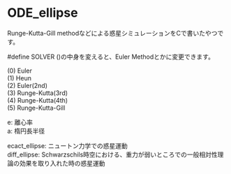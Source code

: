 # ODE_ellipse
Runge-Kutta-Gill methodなどによる惑星シミュレーションをCで書いたやつです。  

#define SOLVER ()の中身を変えると、Euler Methodとかに変更できます。  

(0) Euler  
(1) Heun  
(2) Euler(2nd)   
(3) Runge-Kutta(3rd)  
(4) Runge-Kutta(4th)   
(5) Runge-Kutta-Gill  

e: 離心率  
a: 楕円長半径  

ecact_ellipse: ニュートン力学での惑星運動  
diff_ellipse: Schwarzschils時空における、重力が弱いところでの一般相対性理論の効果を取り入れた時の惑星運動  





